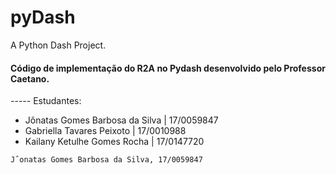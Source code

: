 # pyDash
A Python Dash Project.

<h4>Código de implementação do R2A no Pydash desenvolvido pelo Professor Caetano.</h4>
-----
Estudantes:
<ul>
  <li> Jônatas Gomes Barbosa da Silva | 17/0059847</li>
  <li> Gabriella Tavares Peixoto | 17/0010988</li>
  <li> Kailany Ketulhe Gomes Rocha | 17/0147720</li>
</ul>
    
    Jˆonatas Gomes Barbosa da Silva, 17/0059847
